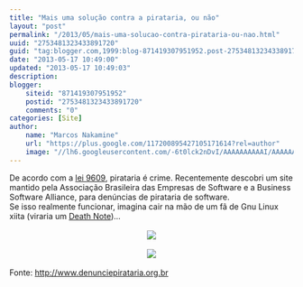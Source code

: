```yaml
---
title: "Mais uma solução contra a pirataria, ou não"
layout: "post"
permalink: "/2013/05/mais-uma-solucao-contra-pirataria-ou-nao.html"
uuid: "2753481323433891720"
guid: "tag:blogger.com,1999:blog-871419307951952.post-2753481323433891720"
date: "2013-05-17 10:49:00"
updated: "2013-05-17 10:49:03"
description: 
blogger:
    siteid: "871419307951952"
    postid: "2753481323433891720"
    comments: "0"
categories: [Site]
author: 
    name: "Marcos Nakamine"
    url: "https://plus.google.com/117200895427105171614?rel=author"
    image: "//lh6.googleusercontent.com/-6t0lck2nDvI/AAAAAAAAAAI/AAAAAAAAOBw/_9ON3AiIr48/s32-c/photo.jpg"
---
```


<div class="css-full-post-content js-full-post-content">
De acordo com a <a href="http://www.planalto.gov.br/ccivil_03/leis/l9609.htm">lei 9609</a>, pirataria é crime. Recentemente descobri um site mantido pela Associação Brasileira das Empresas de Software e a Business Software Alliance, para denúncias de pirataria de software. <br />Se isso realmente funcionar, imagina cair na mão de um fã de Gnu Linux xiita (viraria um <a href="http://pt.wikipedia.org/wiki/Death_Note">Death Note</a>)...<br /><br /><div class="separator" style="clear: both; text-align: center;"><img border="0" src="http://4.bp.blogspot.com/-LSdjUw8l0f0/UZYK9dbtqWI/AAAAAAAANrk/QofVmjm8SKQ/s1600/logo-abes.png" /></div><br /><div class="separator" style="clear: both; text-align: center;"><img border="0" src="http://2.bp.blogspot.com/-yNTP1UMGk8M/UZYK-URjc9I/AAAAAAAANrs/8QrlaBFoxeM/s1600/logo-bsa.png" /></div><br />Fonte: <a href="http://www.denunciepirataria.org.br/">http://www.denunciepirataria.org.br</a>
</div>
